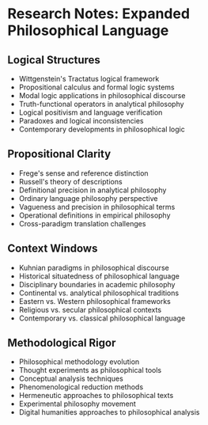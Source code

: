 # Research Notes: Expanded Philosophical Language

## Logical Structures
- Wittgenstein's Tractatus logical framework
- Propositional calculus and formal logic systems
- Modal logic applications in philosophical discourse
- Truth-functional operators in analytical philosophy
- Logical positivism and language verification
- Paradoxes and logical inconsistencies
- Contemporary developments in philosophical logic

## Propositional Clarity
- Frege's sense and reference distinction
- Russell's theory of descriptions
- Definitional precision in analytical philosophy
- Ordinary language philosophy perspective
- Vagueness and precision in philosophical terms
- Operational definitions in empirical philosophy
- Cross-paradigm translation challenges

## Context Windows
- Kuhnian paradigms in philosophical discourse
- Historical situatedness of philosophical language
- Disciplinary boundaries in academic philosophy
- Continental vs. analytical philosophical traditions
- Eastern vs. Western philosophical frameworks
- Religious vs. secular philosophical contexts
- Contemporary vs. classical philosophical language

## Methodological Rigor
- Philosophical methodology evolution
- Thought experiments as philosophical tools
- Conceptual analysis techniques
- Phenomenological reduction methods
- Hermeneutic approaches to philosophical texts
- Experimental philosophy movement
- Digital humanities approaches to philosophical analysis
